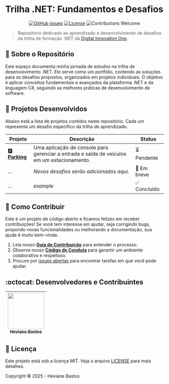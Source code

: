 # Trilha .NET: Fundamentos e Desafios

<p align="center">
  <a href="https://github.com/heviane-studies/trilha-net-fundamentos-desafio/issues"><img alt="GitHub issues" src="https://img.shields.io/github/issues/heviane-studies/trilha-net-fundamentos-desafio?style=for-the-badge&color=blueviolet"></a>
  <a href="./LICENSE"><img alt="License" src="https://img.shields.io/github/license/heviane-studies/trilha-net-fundamentos-desafio?style=for-the-badge&color=blue"></a>
  <img alt="Contributions Welcome" src="https://img.shields.io/badge/contributions-welcome-brightgreen.svg?style=for-the-badge">
</p>

> Repositório dedicado ao aprendizado e desenvolvimento de desafios da trilha de formação .NET da [Digital Innovation One](https://www.dio.me/).

## 🎯 Sobre o Repositório

Este espaço documenta minha jornada de estudos na trilha de desenvolvimento .NET. Ele serve como um portfólio, contendo as soluções para os desafios propostos, organizados em projetos individuais. O objetivo é aplicar conceitos fundamentais e avançados da plataforma .NET e da linguagem C#, seguindo as melhores práticas de desenvolvimento de software.

## 📂 Projetos Desenvolvidos

Abaixo está a lista de projetos contidos neste repositório. Cada um representa um desafio específico da trilha de aprendizado.

| Projeto                               | Descrição                                                                                             | Status        |
| ------------------------------------- | ----------------------------------------------------------------------------------------------------- | ------------- |
| 🅿️ [**Parking**](./Parking/)          | Uma aplicação de console para gerenciar a entrada e saída de veículos em um estacionamento.           | ⏳ Pendente   |
| ...                                   | *Novos desafios serão adicionados aqui.*                                                              | 🚧 Em breve   |
| ...                                   | *example*                                                                                             | ✅ Concluído  |

## 🤝 Como Contribuir

Este é um projeto de código aberto e ficamos felizes em receber contribuições! Se você tem interesse em ajudar, seja corrigindo bugs, propondo novas funcionalidades ou melhorando a documentação, sua ajuda é muito bem-vinda.

1. Leia nosso [**Guia de Contribuição**](./.github/CONTRIBUTING.md) para entender o processo.
2. Observe nosso [**Código de Conduta**](./.github/CODE_OF_CONDUCT.md) para garantir um ambiente colaborativo e respeitoso.
3. Procure por [issues abertas](./issues) para encontrar tarefas em que você pode ajudar.

## :octocat: Desenvolvedores e Contribuintes

| [<img src="https://heviane.github.io/image-gallery/Profile-heviane-v2.PNG" width=115><br><sub>Heviane Bastos</sub>](https://github.com/heviane) |
| :---: |

## 📝 Licença

Este projeto está sob a licença MIT. Veja o arquivo [LICENSE](LICENSE) para mais detalhes.

Copyright © 2025 - Heviane Bastos
